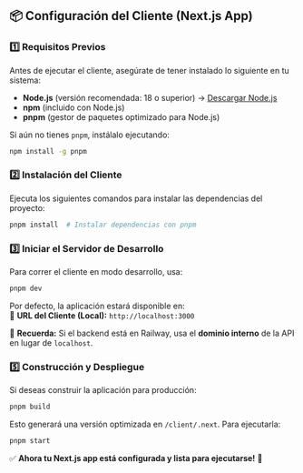 ## 📦 **Configuración del Cliente (Next.js App)**

### **1️⃣ Requisitos Previos**

Antes de ejecutar el cliente, asegúrate de tener instalado lo siguiente en tu sistema:

- **Node.js** (versión recomendada: 18 o superior) → [Descargar Node.js](https://nodejs.org/)
- **npm** (incluido con Node.js)
- **pnpm** (gestor de paquetes optimizado para Node.js)

Si aún no tienes `pnpm`, instálalo ejecutando:

```bash
npm install -g pnpm
```

### **2️⃣ Instalación del Cliente**

Ejecuta los siguientes comandos para instalar las dependencias del proyecto:

```bash
pnpm install  # Instalar dependencias con pnpm
```

### **3️⃣ Iniciar el Servidor de Desarrollo**

Para correr el cliente en modo desarrollo, usa:

```bash
pnpm dev
```

Por defecto, la aplicación estará disponible en:  
🔗 **URL del Cliente (Local):** `http://localhost:3000`

📌 **Recuerda:** Si el backend está en Railway, usa el **dominio interno** de la API en lugar de `localhost`.

### **5️⃣ Construcción y Despliegue**

Si deseas construir la aplicación para producción:

```bash
pnpm build
```

Esto generará una versión optimizada en `/client/.next`. Para ejecutarla:

```bash
pnpm start
```

✅ **Ahora tu Next.js app está configurada y lista para ejecutarse!** 🚀
